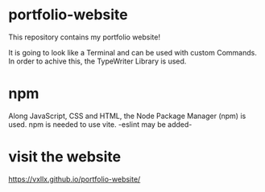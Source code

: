 # portfolio-website
 This repository contains my portfolio website!

 It is going to look like a Terminal and can be used with custom Commands.
 In order to achive this, the TypeWriter Library is used.

# npm
 Along JavaScript, CSS and HTML, the Node Package Manager (npm) is used.
 npm is needed to use vite.
 -eslint may be added-

# visit the website
https://vxllx.github.io/portfolio-website/
